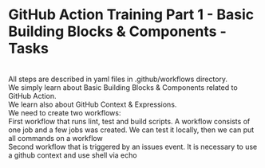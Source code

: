 # GitHub Action Training Part 1 - Basic Building Blocks & Components - Tasks
<br>All steps are described in yaml files in .github/workflows directory.
<br>We simply learn about Basic Building Blocks & Components related to GitHub Action.
<br>We learn also about GitHub Context & Expressions.
<br> We need to create two workflows:
<br>First workflow that runs lint, test and build scripts. A workflow consists of one job and a few jobs was created. We can test it locally, then we can put all commands on a workflow
<br>Second workflow that is triggered by an issues event. It is necessary to use a github context and use shell via echo
